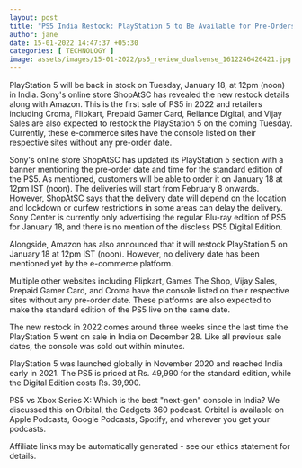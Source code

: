 ```yaml
---
layout: post
title: "PS5 India Restock: PlayStation 5 to Be Available for Pre-Orders on January 18"
author: jane 
date: 15-01-2022 14:47:37 +05:30 
categories: [ TECHNOLOGY ] 
image: assets/images/15-01-2022/ps5_review_dualsense_1612246426421.jpg
---
```

PlayStation 5 will be back in stock on Tuesday, January 18, at 12pm (noon) in India. Sony's online store ShopAtSC has revealed the new restock details along with Amazon. This is the first sale of PS5 in 2022 and retailers including Croma, Flipkart, Prepaid Gamer Card, Reliance Digital, and Vijay Sales are also expected to restock the PlayStation 5 on the coming Tuesday. Currently, these e-commerce sites have the console listed on their respective sites without any pre-order date.

Sony's online store ShopAtSC has updated its PlayStation 5 section with a banner mentioning the pre-order date and time for the standard edition of the PS5. As mentioned, customers will be able to order it on January 18 at 12pm IST (noon). The deliveries will start from February 8 onwards. However, ShopAtSC says that the delivery date will depend on the location and lockdown or curfew restrictions in some areas can delay the delivery. Sony Center is currently only advertising the regular Blu-ray edition of PS5 for January 18, and there is no mention of the discless PS5 Digital Edition.

Alongside, Amazon has also announced that it will restock PlayStation 5 on January 18 at 12pm IST (noon). However, no delivery date has been mentioned yet by the e-commerce platform.

Multiple other websites including Flipkart, Games The Shop, Vijay Sales, Prepaid Gamer Card, and Croma have the console listed on their respective sites without any pre-order date. These platforms are also expected to make the standard edition of the PS5 live on the same date.

The new restock in 2022 comes around three weeks since the last time the PlayStation 5 went on sale in India on December 28. Like all previous sale dates, the console was sold out within minutes.

PlayStation 5 was launched globally in November 2020 and reached India early in 2021. The PS5 is priced at Rs. 49,990 for the standard edition, while the Digital Edition costs Rs. 39,990.

PS5 vs Xbox Series X: Which is the best "next-gen" console in India? We discussed this on Orbital, the Gadgets 360 podcast. Orbital is available on Apple Podcasts, Google Podcasts, Spotify, and wherever you get your podcasts.

Affiliate links may be automatically generated - see our ethics statement for details.